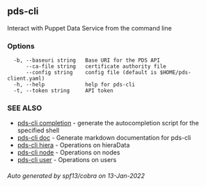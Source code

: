 ## pds-cli

Interact with Puppet Data Service from the command line

### Options

```
  -b, --baseuri string   Base URI for the PDS API
      --ca-file string   certificate authority file
      --config string    config file (default is $HOME/pds-client.yaml)
  -h, --help             help for pds-cli
  -t, --token string     API token
```

### SEE ALSO

* [pds-cli completion](pds-cli_completion.md)	 - generate the autocompletion script for the specified shell
* [pds-cli doc](pds-cli_doc.md)	 - Generate markdown documentation for pds-cli
* [pds-cli hiera](pds-cli_hiera.md)	 - Operations on hieraData
* [pds-cli node](pds-cli_node.md)	 - Operations on nodes
* [pds-cli user](pds-cli_user.md)	 - Operations on users

###### Auto generated by spf13/cobra on 13-Jan-2022
